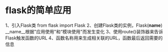 # flask的简单应用
1、引入Flask类 from flask import Flask
2、创建Flask类的实例，Flask(__name__) __name__根据"应用使用"和“模块使用"而发生变化
3、使用route()装饰器来告诉Flask触发函数的URL
4、函数名称用来生成相关联的URL，函数最后返回需要的信息